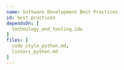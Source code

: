 ```yaml
---
name: Software Development Best Practices
id: best_practices
dependsOn: [
  technology_and_tooling.ide
]
files: [
  code_style_python.md,
  linters_python.md
]
---
```


